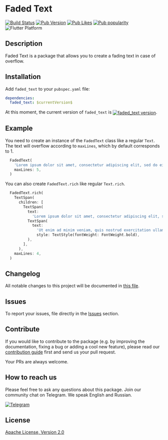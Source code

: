 # Faded Text

[![Build Status](https://shields.io/github/actions/workflow/status/surfstudio/surf-flutter-faded-text/main.yml?logo=github&logoColor=white)](https://github.com/surfstudio/surf-flutter-faded-text)
[![Pub Version](https://img.shields.io/pub/v/faded_text?logo=dart&logoColor=white)](https://pub.dev/packages/faded_text)
[![Pub Likes](https://badgen.net/pub/likes/faded_text)](https://pub.dev/packages/faded_text)
[![Pub popularity](https://badgen.net/pub/popularity/faded_text)](https://pub.dev/packages/faded_text/score)
![Flutter Platform](https://badgen.net/pub/flutter-platform/faded_text)

## Description

Faded Text is a package that allows you to create a fading text in case of overflow.

## Installation

Add `faded_text` to your `pubspec.yaml` file:

```yaml
dependencies:
  faded_text: $currentVersion$
```

<p>At this moment, the current version of <code>faded_text</code> is <a href="https://pub.dev/packages/faded_text"><img style="vertical-align:middle;" src="https://img.shields.io/pub/v/faded_text.svg" alt="faded_text version"></a>.</p>

## Example

You need to create an instance of the `FadedText` class like a regular `Text`. The text will overflow according to `maxLines`, which by default corresponds to 1.

```dart
  FadedText(
    'Lorem ipsum dolor sit amet, consectetur adipiscing elit, sed do eiusmod tempor incididunt ut labore et dolore magna aliqua. Ut enim ad minim veniam, quis nostrud exercitation ullamco laboris nisi ut aliquip ex ea commodo consequat. Duis aute irure dolor in reprehenderit in voluptate velit esse cillum dolore eu fugiat nulla pariatur. Excepteur siƒnt occaecat cupidatat non proident, sunt in culpa qui officia deserunt mollit anim id est laborum',
    maxLines: 5,
  )
```

You can also create `FadedText.rich` like regular `Text.rich`.

```dart
  FadedText.rich(
    TextSpan(
      children: [
        TextSpan(
          text:
            'Lorem ipsum dolor sit amet, consectetur adipiscing elit, sed do eiusmod tempor incididunt ut labore et dolore magna aliqua. '),
          TextSpan(
            text:
              'Ut enim ad minim veniam, quis nostrud exercitation ullamco laboris nisi ut aliquip ex ea commodo consequat.',
              style: TextStyle(fontWeight: FontWeight.bold),
          ),
        ],
      ),
    maxLines: 4,
  )
```

## Changelog

All notable changes to this project will be documented in [this file](./CHANGELOG.md).

## Issues

To report your issues, file directly in the [Issues](https://github.com/surfstudio/faded-text/issues) section.

## Contribute

If you would like to contribute to the package (e.g. by improving the documentation, fixing a bug or adding a cool new feature), please read our [contribution guide](./CONTRIBUTING.md) first and send us your pull request.

Your PRs are always welcome.

## How to reach us

Please feel free to ask any questions about this package. Join our community chat on Telegram. We speak English and Russian.

[![Telegram](https://img.shields.io/badge/chat-on%20Telegram-blue.svg)](https://t.me/SurfGear)

## License

[Apache License, Version 2.0](https://www.apache.org/licenses/LICENSE-2.0)
